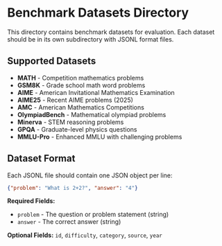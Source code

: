 # Benchmark Datasets Directory

This directory contains benchmark datasets for evaluation. Each dataset should be in its own subdirectory with JSONL format files.

## Supported Datasets

- **MATH** - Competition mathematics problems
- **GSM8K** - Grade school math word problems  
- **AIME** - American Invitational Mathematics Examination
- **AIME25** - Recent AIME problems (2025)
- **AMC** - American Mathematics Competitions
- **OlympiadBench** - Mathematical olympiad problems
- **Minerva** - STEM reasoning problems
- **GPQA** - Graduate-level physics questions
- **MMLU-Pro** - Enhanced MMLU with challenging problems

## Dataset Format

Each JSONL file should contain one JSON object per line:

```json
{"problem": "What is 2+2?", "answer": "4"}
```

**Required Fields:**
- `problem` - The question or problem statement (string)
- `answer` - The correct answer (string)

**Optional Fields:** `id`, `difficulty`, `category`, `source`, `year`
